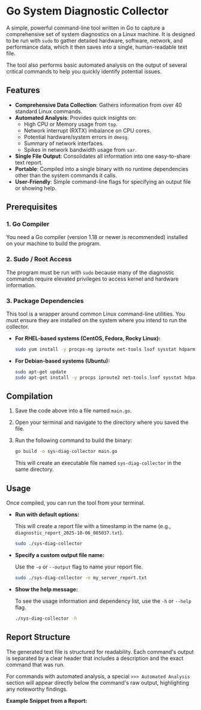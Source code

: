 # Go System Diagnostic Collector

A simple, powerful command-line tool written in Go to capture a comprehensive set of system diagnostics on a Linux machine. It is designed to be run with `sudo` to gather detailed hardware, software, network, and performance data, which it then saves into a single, human-readable text file.

The tool also performs basic automated analysis on the output of several critical commands to help you quickly identify potential issues.

## Features

-   **Comprehensive Data Collection**: Gathers information from over 40 standard Linux commands.
-   **Automated Analysis**: Provides quick insights on:
    -   High CPU or Memory usage from `top`.
    -   Network interrupt (RXTX) imbalance on CPU cores.
    -   Potential hardware/system errors in `dmesg`.
    -   Summary of network interfaces.
    -   Spikes in network bandwidth usage from `sar`.
-   **Single File Output**: Consolidates all information into one easy-to-share text report.
-   **Portable**: Compiled into a single binary with no runtime dependencies other than the system commands it calls.
-   **User-Friendly**: Simple command-line flags for specifying an output file or showing help.

## Prerequisites

### 1. Go Compiler

You need a Go compiler (version 1.18 or newer is recommended) installed on your machine to build the program.

### 2. Sudo / Root Access

The program must be run with `sudo` because many of the diagnostic commands require elevated privileges to access kernel and hardware information.

### 3. Package Dependencies

This tool is a wrapper around common Linux command-line utilities. You must ensure they are installed on the system where you intend to run the collector.

-   **For RHEL-based systems (CentOS, Fedora, Rocky Linux):**
    ```sh
    sudo yum install -y procps-ng iproute net-tools lsof sysstat hdparm lshw dmidecode ethtool util-linux
    ```

-   **For Debian-based systems (Ubuntu):**
    ```sh
    sudo apt-get update
    sudo apt-get install -y procps iproute2 net-tools lsof sysstat hdparm lshw dmidecode ethtool util-linux
    ```

## Compilation

1.  Save the code above into a file named `main.go`.
2.  Open your terminal and navigate to the directory where you saved the file.
3.  Run the following command to build the binary:

    ```sh
    go build -o sys-diag-collector main.go
    ```

    This will create an executable file named `sys-diag-collector` in the same directory.

## Usage

Once compiled, you can run the tool from your terminal.

-   **Run with default options:**

    This will create a report file with a timestamp in the name (e.g., `diagnostic_report_2025-10-06_085037.txt`).

    ```sh
    sudo ./sys-diag-collector
    ```

-   **Specify a custom output file name:**

    Use the `-o` or `--output` flag to name your report file.

    ```sh
    sudo ./sys-diag-collector -o my_server_report.txt
    ```

-   **Show the help message:**

    To see the usage information and dependency list, use the `-h` or `--help` flag.

    ```sh
    ./sys-diag-collector -h
    ```

## Report Structure

The generated text file is structured for readability. Each command's output is separated by a clear header that includes a description and the exact command that was run.

For commands with automated analysis, a special `>>> Automated Analysis` section will appear directly below the command's raw output, highlighting any noteworthy findings.

**Example Snippet from a Report:**
